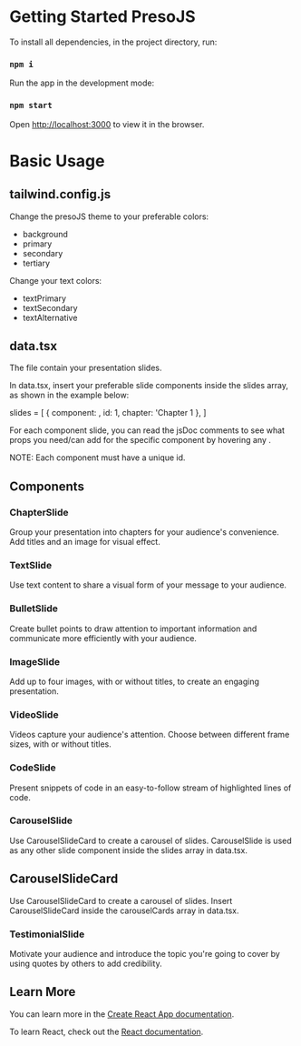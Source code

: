 # Getting Started PresoJS

To install all dependencies, in the project directory, run:

### `npm i`

Run the app in the development mode:

### `npm start`

Open [http://localhost:3000](http://localhost:3000) to view it in the browser.

# Basic Usage

## tailwind.config.js

Change the presoJS theme to your preferable colors:

- background
- primary
- secondary
- tertiary

Change your text colors:

- textPrimary
- textSecondary
- textAlternative

## data.tsx

The file contain your presentation slides.

In data.tsx, insert your preferable slide components inside the slides array, as shown in the example below:

slides = [
{
component: <ExampleSlide />,
id: 1,
chapter: 'Chapter 1
},
]

For each component slide, you can read the jsDoc comments to see what props you need/can add for the specific component by hovering any <ExampleSlide>.

NOTE: Each component must have a unique id.

## Components

### ChapterSlide

Group your presentation into chapters for your audience's convenience. Add titles and an image for visual effect.

### TextSlide

Use text content to share a visual form of your message to your audience.

### BulletSlide

Create bullet points to draw attention to important information and communicate more efficiently with your audience.

### ImageSlide

Add up to four images, with or without titles, to create an engaging presentation.

### VideoSlide

Videos capture your audience's attention. Choose between different frame sizes, with or without titles.

### CodeSlide

Present snippets of code in an easy-to-follow stream of highlighted lines of code.

### CarouselSlide

Use CarouselSlideCard to create a carousel of slides. CarouselSlide is used as any other slide component inside the slides array in data.tsx.

## CarouselSlideCard

Use CarouselSlideCard to create a carousel of slides. Insert CarouselSlideCard inside the carouselCards array in data.tsx.

### TestimonialSlide

Motivate your audience and introduce the topic you're going to cover by using quotes by others to add credibility.

## Learn More

You can learn more in the [Create React App documentation](https://facebook.github.io/create-react-app/docs/getting-started).

To learn React, check out the [React documentation](https://reactjs.org/).
